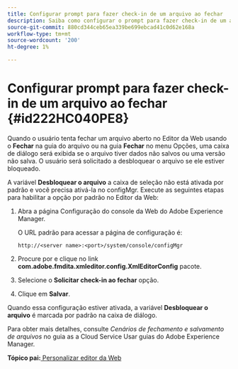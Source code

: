 ```yaml
---
title: Configurar prompt para fazer check-in de um arquivo ao fechar
description: Saiba como configurar o prompt para fazer check-in de um arquivo ao fechar
source-git-commit: 880cd344ceb65ea339be699ebcad41c0d62e168a
workflow-type: tm+mt
source-wordcount: '200'
ht-degree: 1%

---
```


# Configurar prompt para fazer check-in de um arquivo ao fechar {#id222HC040PE8}

Quando o usuário tenta fechar um arquivo aberto no Editor da Web usando o **Fechar** na guia do arquivo ou na guia **Fechar** no menu Opções, uma caixa de diálogo será exibida se o arquivo tiver dados não salvos ou uma versão não salva. O usuário será solicitado a desbloquear o arquivo se ele estiver bloqueado.

A variável **Desbloquear o arquivo** a caixa de seleção não está ativada por padrão e você precisa ativá-la no configMgr. Execute as seguintes etapas para habilitar a opção por padrão no Editor da Web:

1. Abra a página Configuração do console da Web do Adobe Experience Manager.

   O URL padrão para acessar a página de configuração é:

   ```http
   http://<server name>:<port>/system/console/configMgr
   ```

1. Procure por e clique no link **com.adobe.fmdita.xmleditor.config.XmlEditorConfig** pacote.

1. Selecione o **Solicitar check-in ao fechar** opção.

1. Clique em **Salvar**.


Quando essa configuração estiver ativada, a variável **Desbloquear o arquivo** é marcada por padrão na caixa de diálogo.

Para obter mais detalhes, consulte *Cenários de fechamento e salvamento de arquivos* no guia as a Cloud Service Usar guias do Adobe Experience Manager.

**Tópico pai:**[ Personalizar editor da Web](conf-web-editor.md)

